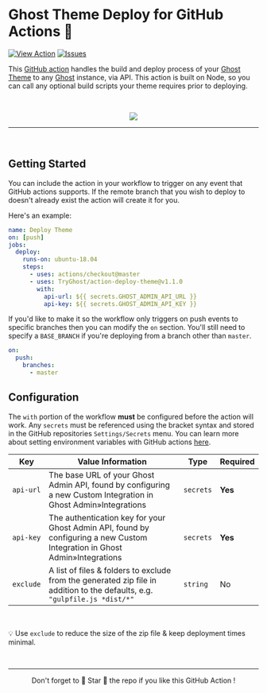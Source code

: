 # Ghost Theme Deploy for GitHub Actions :rocket: 

[![View Action](https://img.shields.io/badge/view-action-blue.svg)](https://github.com/marketplace/actions/deploy-ghost-theme) [![Issues](https://img.shields.io/github/issues/tryghost/action-deploy-theme.svg)](https://github.com/tryghost/action-deploy-theme/issues)

This [GitHub action](https://github.com/features/actions) handles the build and deploy process of your [Ghost Theme](https://ghost.org/docs/api/handlebars-themes/) to any [Ghost](https://ghost.org) instance, via API. This action is built on Node, so you can call any optional build scripts your theme requires prior to deploying.

<br>

<p align="center">
    <img src="https://user-images.githubusercontent.com/120485/66710712-20ace080-eda8-11e9-8559-7f0c3fd96651.png" />
</p>

---

&nbsp;


## Getting Started 

You can include the action in your workflow to trigger on any event that GitHub actions supports. If the remote branch that you wish to deploy to doesn't already exist the action will create it for you.

Here's an example:

```yml
name: Deploy Theme
on: [push]
jobs:
  deploy:
    runs-on: ubuntu-18.04
    steps:
      - uses: actions/checkout@master
      - uses: TryGhost/action-deploy-theme@v1.1.0
        with:
          api-url: ${{ secrets.GHOST_ADMIN_API_URL }}
          api-key: ${{ secrets.GHOST_ADMIN_API_KEY }}

```

If you'd like to make it so the workflow only triggers on push events to specific branches then you can modify the `on` section. You'll still need to specify a `BASE_BRANCH` if you're deploying from a branch other than `master`.

```yml
on:
  push:	
    branches:	
      - master
```

## Configuration

The `with` portion of the workflow **must** be configured before the action will work. Any `secrets` must be referenced using the bracket syntax and stored in the GitHub repositories `Settings/Secrets` menu. You can learn more about setting environment variables with GitHub actions [here](https://help.github.com/en/articles/workflow-syntax-for-github-actions#jobsjob_idstepsenv).

| Key  | Value Information | Type | Required |
| ------------- | ------------- | ------------- | ------------- |
| `api-url`  | The base URL of your Ghost Admin API, found by configuring a new Custom Integration in Ghost Admin&raquo;Integrations | `secrets` | **Yes** |
| `api-key`  | The authentication key for your Ghost Admin API, found by configuring a new Custom Integration in Ghost Admin&raquo;Integrations | `secrets` | **Yes** |
| `exclude` | A list of files & folders to exclude from the generated zip file in addition to the defaults, e.g. `"gulpfile.js *dist/*"` | `string` | No |

&nbsp;

:bulb: Use `exclude` to reduce the size of the zip file & keep deployment times minimal.

&nbsp;

---

<p align="center">Don't forget to 🌟 Star 🌟 the repo if you like this GitHub Action !</p>

